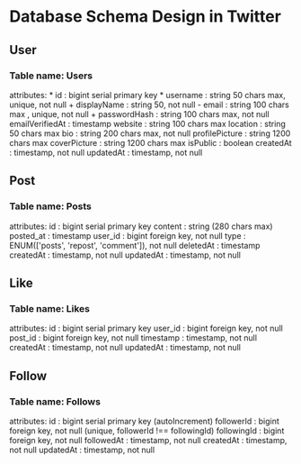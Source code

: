 # **Database Schema Design in Twitter**

## User
### Table name: Users
  attributes: 
    * id : bigint serial primary key 
    * username : string 50 chars max, unique, not null
    + displayName : string 50, not null
    - email : string 100 chars max , unique, not null
    + passwordHash : string 100 chars max, not null
    emailVerifiedAt : timestamp
    website : string 100 chars max
    location : string 50 chars max
    bio : string 200 chars max, not null
    profilePicture : string 1200 chars max
    coverPicture : string 1200 chars max
    isPublic : boolean
    createdAt : timestamp, not null
    updatedAt : timestamp, not null

## Post
### Table name: Posts
  attributes:
    id : bigint serial primary key
    content : string (280 chars max)
    posted_at : timestamp
    user_id : bigint foreign key, not null
    type : ENUM(['posts', 'repost', 'comment']), not null
    deletedAt : timestamp
    createdAt : timestamp, not null
    updatedAt : timestamp, not null

## Like
### Table name: Likes
  attributes:
    id : bigint serial primary key
    user_id : bigint foreign key, not null
    post_id : bigint foreign key, not null
    timestamp : timestamp, not null
    createdAt : timestamp, not null
    updatedAt : timestamp, not null

## Follow
### Table name: Follows
  attributes:
    id :  bigint serial primary key (autoIncrement)
    followerId :  bigint foreign key, not null (unique, followerId !== followingId)
    followingId :  bigint foreign key, not null
    followedAt : timestamp, not null
    createdAt : timestamp, not null
    updatedAt : timestamp, not null
    
